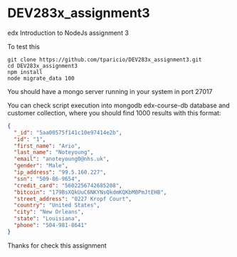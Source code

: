 # DEV283x_assignment3
edx Introduction to NodeJs assignment 3

To test this

```
git clone https://github.com/tparicio/DEV283x_assignment3.git
cd DEV283x_assignment3
npm install
node migrate_data 100
```

You should have a mongo server running in your system in port 27017

You can check script execution into mongodb edx-course-db database and customer collection, where you should find 1000 results with this format:

```json
{
  "_id": "5aa00575f141c10e97414e2b",
  "id": "1",
  "first_name": "Ario",
  "last_name": "Noteyoung",
  "email": "anoteyoung0@nhs.uk",
  "gender": "Male",
  "ip_address": "99.5.160.227",
  "ssn": "509-86-9654",
  "credit_card": "5602256742685208",
  "bitcoin": "179BsXQkUuC6NKYNsQkdmKQKbMBPmJtEHB",
  "street_address": "0227 Kropf Court",
  "country": "United States",
  "city": "New Orleans",
  "state": "Louisiana",
  "phone": "504-981-8641"
}
```

Thanks for check this assignment
